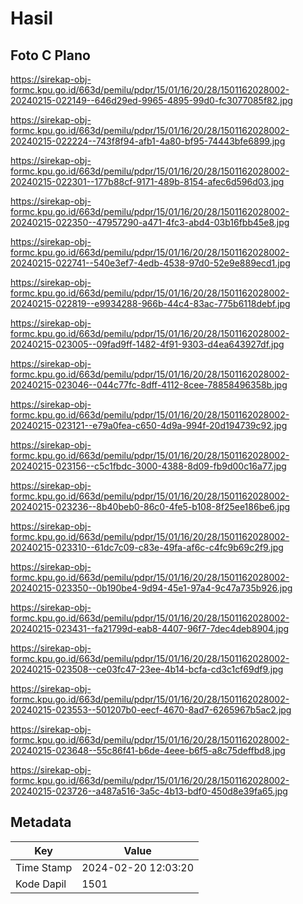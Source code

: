 # Hasil

## Foto C Plano

https://sirekap-obj-formc.kpu.go.id/663d/pemilu/pdpr/15/01/16/20/28/1501162028002-20240215-022149--646d29ed-9965-4895-99d0-fc3077085f82.jpg

https://sirekap-obj-formc.kpu.go.id/663d/pemilu/pdpr/15/01/16/20/28/1501162028002-20240215-022224--743f8f94-afb1-4a80-bf95-74443bfe6899.jpg

https://sirekap-obj-formc.kpu.go.id/663d/pemilu/pdpr/15/01/16/20/28/1501162028002-20240215-022301--177b88cf-9171-489b-8154-afec6d596d03.jpg

https://sirekap-obj-formc.kpu.go.id/663d/pemilu/pdpr/15/01/16/20/28/1501162028002-20240215-022350--47957290-a471-4fc3-abd4-03b16fbb45e8.jpg

https://sirekap-obj-formc.kpu.go.id/663d/pemilu/pdpr/15/01/16/20/28/1501162028002-20240215-022741--540e3ef7-4edb-4538-97d0-52e9e889ecd1.jpg

https://sirekap-obj-formc.kpu.go.id/663d/pemilu/pdpr/15/01/16/20/28/1501162028002-20240215-022819--e9934288-966b-44c4-83ac-775b6118debf.jpg

https://sirekap-obj-formc.kpu.go.id/663d/pemilu/pdpr/15/01/16/20/28/1501162028002-20240215-023005--09fad9ff-1482-4f91-9303-d4ea643927df.jpg

https://sirekap-obj-formc.kpu.go.id/663d/pemilu/pdpr/15/01/16/20/28/1501162028002-20240215-023046--044c77fc-8dff-4112-8cee-78858496358b.jpg

https://sirekap-obj-formc.kpu.go.id/663d/pemilu/pdpr/15/01/16/20/28/1501162028002-20240215-023121--e79a0fea-c650-4d9a-994f-20d194739c92.jpg

https://sirekap-obj-formc.kpu.go.id/663d/pemilu/pdpr/15/01/16/20/28/1501162028002-20240215-023156--c5c1fbdc-3000-4388-8d09-fb9d00c16a77.jpg

https://sirekap-obj-formc.kpu.go.id/663d/pemilu/pdpr/15/01/16/20/28/1501162028002-20240215-023236--8b40beb0-86c0-4fe5-b108-8f25ee186be6.jpg

https://sirekap-obj-formc.kpu.go.id/663d/pemilu/pdpr/15/01/16/20/28/1501162028002-20240215-023310--61dc7c09-c83e-49fa-af6c-c4fc9b69c2f9.jpg

https://sirekap-obj-formc.kpu.go.id/663d/pemilu/pdpr/15/01/16/20/28/1501162028002-20240215-023350--0b190be4-9d94-45e1-97a4-9c47a735b926.jpg

https://sirekap-obj-formc.kpu.go.id/663d/pemilu/pdpr/15/01/16/20/28/1501162028002-20240215-023431--fa21799d-eab8-4407-96f7-7dec4deb8904.jpg

https://sirekap-obj-formc.kpu.go.id/663d/pemilu/pdpr/15/01/16/20/28/1501162028002-20240215-023508--ce03fc47-23ee-4b14-bcfa-cd3c1cf69df9.jpg

https://sirekap-obj-formc.kpu.go.id/663d/pemilu/pdpr/15/01/16/20/28/1501162028002-20240215-023553--501207b0-eecf-4670-8ad7-6265967b5ac2.jpg

https://sirekap-obj-formc.kpu.go.id/663d/pemilu/pdpr/15/01/16/20/28/1501162028002-20240215-023648--55c86f41-b6de-4eee-b6f5-a8c75deffbd8.jpg

https://sirekap-obj-formc.kpu.go.id/663d/pemilu/pdpr/15/01/16/20/28/1501162028002-20240215-023726--a487a516-3a5c-4b13-bdf0-450d8e39fa65.jpg


## Metadata

| Key        | Value               |
| ---------- | ------------------- |
| Time Stamp | 2024-02-20 12:03:20 |
| Kode Dapil | 1501                |



